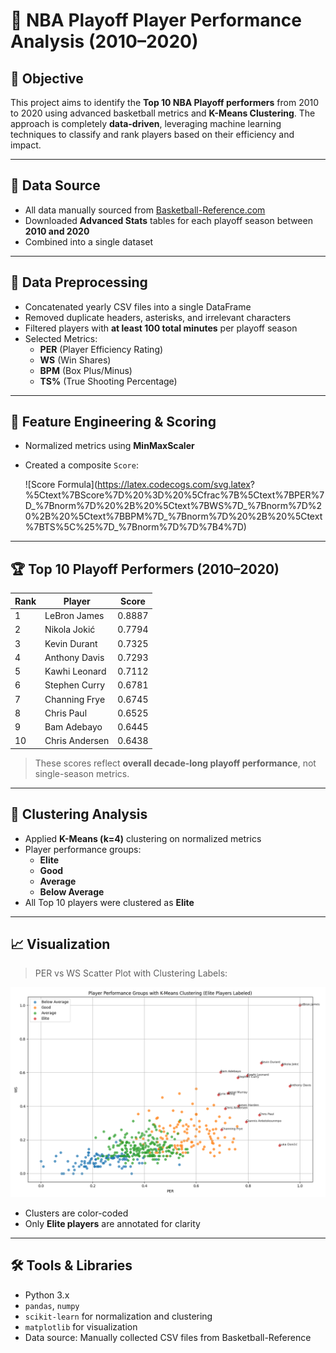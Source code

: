 # 🏀 NBA Playoff Player Performance Analysis (2010–2020)

## 🎯 Objective

This project aims to identify the **Top 10 NBA Playoff performers** from 2010 to 2020 using advanced basketball metrics and **K-Means Clustering**. The approach is completely **data-driven**, leveraging machine learning techniques to classify and rank players based on their efficiency and impact.

---

## 📂 Data Source

- All data manually sourced from [Basketball-Reference.com](https://www.basketball-reference.com/)
- Downloaded **Advanced Stats** tables for each playoff season between **2010 and 2020**
- Combined into a single dataset

---

## 🧹 Data Preprocessing

- Concatenated yearly CSV files into a single DataFrame
- Removed duplicate headers, asterisks, and irrelevant characters
- Filtered players with **at least 100 total minutes** per playoff season
- Selected Metrics:
  - **PER** (Player Efficiency Rating)
  - **WS** (Win Shares)
  - **BPM** (Box Plus/Minus)
  - **TS%** (True Shooting Percentage)

---

## 🧠 Feature Engineering & Scoring

- Normalized metrics using **MinMaxScaler**
- Created a composite `Score`:
  
    ![Score Formula](https://latex.codecogs.com/svg.latex? %5Ctext%7BScore%7D%20%3D%20%5Cfrac%7B%5Ctext%7BPER%7D_%7Bnorm%7D%20%2B%20%5Ctext%7BWS%7D_%7Bnorm%7D%20%2B%20%5Ctext%7BBPM%7D_%7Bnorm%7D%20%2B%20%5Ctext%7BTS%5C%25%7D_%7Bnorm%7D%7D%7B4%7D)

---

## 🏆 Top 10 Playoff Performers (2010–2020)

| Rank | Player            | Score   |
|------|-------------------|---------|
| 1    | LeBron James      | 0.8887  |
| 2    | Nikola Jokić      | 0.7794  |
| 3    | Kevin Durant      | 0.7325  |
| 4    | Anthony Davis     | 0.7293  |
| 5    | Kawhi Leonard     | 0.7112  |
| 6    | Stephen Curry     | 0.6781  |
| 7    | Channing Frye     | 0.6745  |
| 8    | Chris Paul        | 0.6525  |
| 9    | Bam Adebayo       | 0.6445  |
| 10   | Chris Andersen    | 0.6438  |

> These scores reflect **overall decade-long playoff performance**, not single-season metrics.

---

## 🤖 Clustering Analysis

- Applied **K-Means (k=4)** clustering on normalized metrics
- Player performance groups:
  - **Elite**
  - **Good**
  - **Average**
  - **Below Average**
- All Top 10 players were clustered as **Elite**

---

## 📈 Visualization

> PER vs WS Scatter Plot with Clustering Labels:

![Player Performance Clustering](Figure_1.png)

- Clusters are color-coded
- Only **Elite players** are annotated for clarity

---

## 🛠 Tools & Libraries

- Python 3.x
- `pandas`, `numpy`
- `scikit-learn` for normalization and clustering
- `matplotlib` for visualization
- Data source: Manually collected CSV files from Basketball-Reference